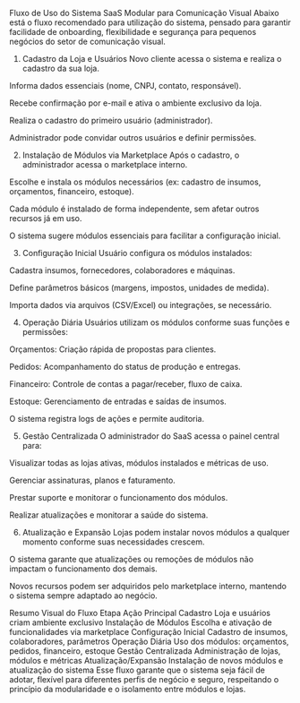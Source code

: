Fluxo de Uso do Sistema SaaS Modular para Comunicação Visual
Abaixo está o fluxo recomendado para utilização do sistema, pensado para garantir facilidade de onboarding, flexibilidade e segurança para pequenos negócios do setor de comunicação visual.

1. Cadastro da Loja e Usuários
Novo cliente acessa o sistema e realiza o cadastro da sua loja.

Informa dados essenciais (nome, CNPJ, contato, responsável).

Recebe confirmação por e-mail e ativa o ambiente exclusivo da loja.

Realiza o cadastro do primeiro usuário (administrador).

Administrador pode convidar outros usuários e definir permissões.

2. Instalação de Módulos via Marketplace
Após o cadastro, o administrador acessa o marketplace interno.

Escolhe e instala os módulos necessários (ex: cadastro de insumos, orçamentos, financeiro, estoque).

Cada módulo é instalado de forma independente, sem afetar outros recursos já em uso.

O sistema sugere módulos essenciais para facilitar a configuração inicial.

3. Configuração Inicial
Usuário configura os módulos instalados:

Cadastra insumos, fornecedores, colaboradores e máquinas.

Define parâmetros básicos (margens, impostos, unidades de medida).

Importa dados via arquivos (CSV/Excel) ou integrações, se necessário.

4. Operação Diária
Usuários utilizam os módulos conforme suas funções e permissões:

Orçamentos: Criação rápida de propostas para clientes.

Pedidos: Acompanhamento do status de produção e entregas.

Financeiro: Controle de contas a pagar/receber, fluxo de caixa.

Estoque: Gerenciamento de entradas e saídas de insumos.

O sistema registra logs de ações e permite auditoria.

5. Gestão Centralizada
O administrador do SaaS acessa o painel central para:

Visualizar todas as lojas ativas, módulos instalados e métricas de uso.

Gerenciar assinaturas, planos e faturamento.

Prestar suporte e monitorar o funcionamento dos módulos.

Realizar atualizações e monitorar a saúde do sistema.

6. Atualização e Expansão
Lojas podem instalar novos módulos a qualquer momento conforme suas necessidades crescem.

O sistema garante que atualizações ou remoções de módulos não impactam o funcionamento dos demais.

Novos recursos podem ser adquiridos pelo marketplace interno, mantendo o sistema sempre adaptado ao negócio.

Resumo Visual do Fluxo
Etapa	Ação Principal
Cadastro	Loja e usuários criam ambiente exclusivo
Instalação de Módulos	Escolha e ativação de funcionalidades via marketplace
Configuração Inicial	Cadastro de insumos, colaboradores, parâmetros
Operação Diária	Uso dos módulos: orçamentos, pedidos, financeiro, estoque
Gestão Centralizada	Administração de lojas, módulos e métricas
Atualização/Expansão	Instalação de novos módulos e atualização do sistema
Esse fluxo garante que o sistema seja fácil de adotar, flexível para diferentes perfis de negócio e seguro, respeitando o princípio da modularidade e o isolamento entre módulos e lojas.